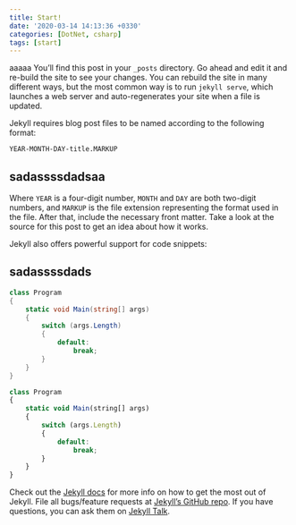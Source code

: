 ```yaml
---
title: Start!
date: '2020-03-14 14:13:36 +0330'
categories: [DotNet, csharp]
tags: [start]
---
```


aaaaa
You’ll find this post in your `_posts` directory. Go ahead and edit it and re-build the site to see your changes. You can rebuild the site in many different ways, but the most common way is to run `jekyll serve`, which launches a web server and auto-regenerates your site when a file is updated.

Jekyll requires blog post files to be named according to the following format:

`YEAR-MONTH-DAY-title.MARKUP`

## sadassssdadsaa
Where `YEAR` is a four-digit number, `MONTH` and `DAY` are both two-digit numbers, and `MARKUP` is the file extension representing the format used in the file. After that, include the necessary front matter. Take a look at the source for this post to get an idea about how it works.

Jekyll also offers powerful support for code snippets:
## sadassssdads

```csharp
class Program
{
    static void Main(string[] args)
    {
        switch (args.Length)
        {
            default:
                break;
        }
    }
}
```

```javascript
class Program
{
    static void Main(string[] args)
    {
        switch (args.Length)
        {
            default:
                break;
        }
    }
}
```

Check out the [Jekyll docs][jekyll-docs] for more info on how to get the most out of Jekyll. File all bugs/feature requests at [Jekyll’s GitHub repo][jekyll-gh]. If you have questions, you can ask them on [Jekyll Talk][jekyll-talk].

[jekyll-docs]: https://jekyllrb.com/docs/home
[jekyll-gh]: https://github.com/jekyll/jekyll
[jekyll-talk]: https://talk.jekyllrb.com/
